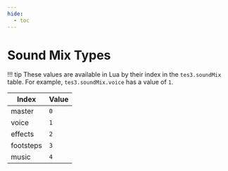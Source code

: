 ```yaml
---
hide:
  - toc
---
```


# Sound Mix Types

!!! tip
	These values are available in Lua by their index in the `tes3.soundMix` table. For example, `tes3.soundMix.voice` has a value of `1`.

Index     | Value
--------- | -----
master    | `0`
voice     | `1`
effects   | `2`
footsteps | `3`
music     | `4`
